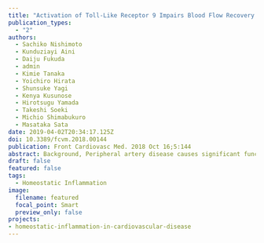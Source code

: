 ```yaml
---
title: "Activation of Toll-Like Receptor 9 Impairs Blood Flow Recovery After Hind-Limb Ischemia"
publication_types:
  - "2"
authors:
  - Sachiko Nishimoto
  - Kunduziayi Aini
  - Daiju Fukuda
  - admin
  - Kimie Tanaka
  - Yoichiro Hirata
  - Shunsuke Yagi
  - Kenya Kusunose
  - Hirotsugu Yamada
  - Takeshi Soeki
  - Michio Shimabukuro
  - Masataka Sata
date: 2019-04-02T20:34:17.125Z
doi: 10.3389/fcvm.2018.00144
publication: Front Cardiovasc Med. 2018 Oct 16;5:144
abstract: Background, Peripheral artery disease causes significant functional disability and results in impaired quality of life. Ischemic tissue injury releases various endogenous ligands for Toll-like receptors (TLRs), suggesting the involvement of TLRs in blood flow recovery. However, the role of TLR9, which was originally known as a sensor for bacterial DNA, remains unknown. This study investigated the role of TLR9 in blood flow recovery in the ischemic limb using a mouse hind-limb ischemia model. Methods and Results, Unilateral femoral artery ligation was performed in TLR9-deficient (Tlr9 -/-) mice and wild-type mice. In wild-type mice, femoral artery ligation significantly increased mRNA expression of TLR9 in the ischemic limb (P < 0.001) and plasma levels of cell-free DNA (cfDNA) as determined by single-stranded DNA (ssDNA) (P < 0.05) and double-stranded DNA (dsDNA) (P < 0.01), which are endogenous ligands for TLR9, compared with the sham-operated group. Laser Doppler perfusion imaging demonstrated significantly improved ratio of blood flow in the ischemic to non-ischemic limb in Tlr9 -/- mice compared with wild-type mice at 2 weeks after ligation (P < 0.05). Tlr9 -/- mice showed increased capillary density and reduced macrophage infiltration in ischemic limb. Genetic deletion of TLR9 reduced the expression of TNF-α, and attenuated NF-κB activation in ischemic muscle compared with wild-type mice (P < 0.05, respectively) at 3 days after the surgery. ODN1826, a synthetic agonistic oligonucleotide for TLR9, or plasma obtained from mice with ischemic muscle promoted the expression of TNF-α in wild-type macrophages (P < 0.05), but not in Tlr9 -/- macrophages. ODN1826 also activated NF-κB signaling as determined by the degradation of IκBα in wild-type macrophages (P < 0.05), but not in Tlr9 -/- macrophages. In vitro experiments using human umbilical vein endothelial cells demonstrated that TNF-α, or conditioned medium obtained from wild-type macrophages treated with ODN1826 accelerated cell death as determined by MTS assay (P < 0.05 and P < 0.01, respectively). Conclusion, Our results suggest that ischemic muscle releases cfDNA, which activates TLR9 and enhances inflammation, leading to impairment of blood flow recovery in the ischemic limb. cfDNA-TLR9 signaling may serve as a potential therapeutic target in ischemic limb disease. 
draft: false
featured: false
tags: 
  - Homeostatic Inflammation
image:
  filename: featured
  focal_point: Smart
  preview_only: false
projects: 
- homeostatic-inflammation-in-cardiovascular-disease
---
```

